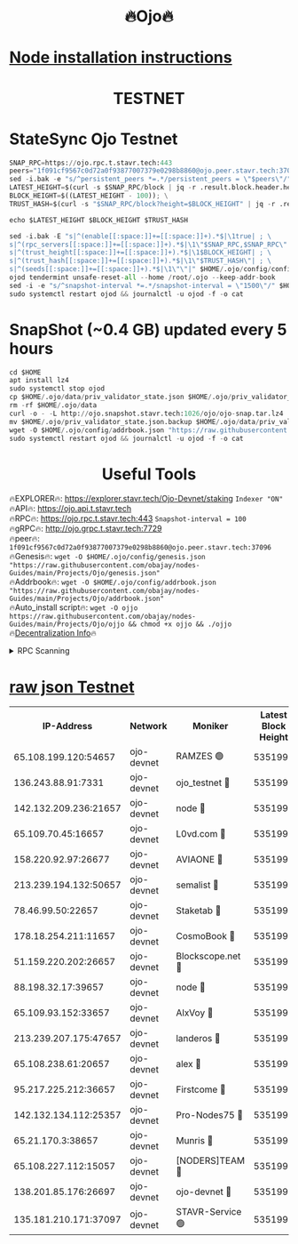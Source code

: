 <h1 align="center"> 🔥Ojo🔥</h1>

[Node installation instructions](https://github.com/obajay/nodes-Guides/tree/main/Projects/Ojo)
=

<h1 align="center"> TESTNET</h1>

# StateSync Ojo Testnet
```python
SNAP_RPC=https://ojo.rpc.t.stavr.tech:443
peers="1f091cf9567c0d72a0f93877007379e0298b8860@ojo.peer.stavr.tech:37096"
sed -i.bak -e "s/^persistent_peers *=.*/persistent_peers = \"$peers\"/" $HOME/.ojo/config/config.toml
LATEST_HEIGHT=$(curl -s $SNAP_RPC/block | jq -r .result.block.header.height); \
BLOCK_HEIGHT=$((LATEST_HEIGHT - 100)); \
TRUST_HASH=$(curl -s "$SNAP_RPC/block?height=$BLOCK_HEIGHT" | jq -r .result.block_id.hash)

echo $LATEST_HEIGHT $BLOCK_HEIGHT $TRUST_HASH

sed -i.bak -E "s|^(enable[[:space:]]+=[[:space:]]+).*$|\1true| ; \
s|^(rpc_servers[[:space:]]+=[[:space:]]+).*$|\1\"$SNAP_RPC,$SNAP_RPC\"| ; \
s|^(trust_height[[:space:]]+=[[:space:]]+).*$|\1$BLOCK_HEIGHT| ; \
s|^(trust_hash[[:space:]]+=[[:space:]]+).*$|\1\"$TRUST_HASH\"| ; \
s|^(seeds[[:space:]]+=[[:space:]]+).*$|\1\"\"|" $HOME/.ojo/config/config.toml
ojod tendermint unsafe-reset-all --home /root/.ojo --keep-addr-book
sed -i -e "s/^snapshot-interval *=.*/snapshot-interval = \"1500\"/" $HOME/.ojo/config/app.toml
sudo systemctl restart ojod && journalctl -u ojod -f -o cat
```
# SnapShot (~0.4 GB) updated every 5 hours
```python
cd $HOME
apt install lz4
sudo systemctl stop ojod
cp $HOME/.ojo/data/priv_validator_state.json $HOME/.ojo/priv_validator_state.json.backup
rm -rf $HOME/.ojo/data
curl -o - -L http://ojo.snapshot.stavr.tech:1026/ojo/ojo-snap.tar.lz4 | lz4 -c -d - | tar -x -C $HOME/.ojo --strip-components 2
mv $HOME/.ojo/priv_validator_state.json.backup $HOME/.ojo/data/priv_validator_state.json
wget -O $HOME/.ojo/config/addrbook.json "https://raw.githubusercontent.com/obajay/nodes-Guides/main/Projects/Ojo/addrbook.json"
sudo systemctl restart ojod && journalctl -u ojod -f -o cat
```
 <h1 align="center"> Useful Tools</h1>

🔥EXPLORER🔥:        https://explorer.stavr.tech/Ojo-Devnet/staking        `Indexer "ON"` \
🔥API🔥:                     https://ojo.api.t.stavr.tech \
🔥RPC🔥:                    https://ojo.rpc.t.stavr.tech:443              `Snapshot-interval = 100` \
🔥gRPC🔥:                  http://ojo.grpc.t.stavr.tech:7729 \
🔥peer🔥:                   `1f091cf9567c0d72a0f93877007379e0298b8860@ojo.peer.stavr.tech:37096` \
🔥Genesis🔥:    ```wget -O $HOME/.ojo/config/genesis.json "https://raw.githubusercontent.com/obajay/nodes-Guides/main/Projects/Ojo/genesis.json"``` \
🔥Addrbook🔥:    ```wget -O $HOME/.ojo/config/addrbook.json "https://raw.githubusercontent.com/obajay/nodes-Guides/main/Projects/Ojo/addrbook.json"``` \
🔥Auto_install script🔥: ```wget -O ojjo https://raw.githubusercontent.com/obajay/nodes-Guides/main/Projects/Ojo/ojjo && chmod +x ojjo && ./ojjo``` \
🔥[Decentralization Info](https://github.com/obajay/StateSync-snapshots/tree/main/Projects/Ojo/Decentralization)🔥



<details>
<summary>RPC Scanning</summary>

<h2 align="center"> We scan nodes in real time every 4 hours. And we provide the final result of RPC endpoints.
We cannot influence the operation of these nodes in any way. </h2>


```python
If Voting Power is higher than 0 --> then the Node is a validator of the network and may be subject to attack and be a potential threat to the chain.
```
```python
We marked such validators with a red symbol
```

</details>

[raw json Testnet](https://rpc-check.ojot.stavr.tech/ojot/rpc-ojot-result.json)
=


<table><tr><th>IP-Address</th><th>Network</th><th>Moniker</th><th>Latest Block Height</th><th>Earliest Block Height</th><th>Catching Up</th><th>Tx Index</th><th>Voting Power</th><th>Scan Time</th></tr><tr><td>65.108.199.120:54657</td><td>ojo-devnet</td><td>RAMZES 🟢</td><td>5351990</td><td>306156</td><td>False</td><td>on</td><td>0</td><td>2024-02-09T05:09:05.783528178UTC</td></tr><tr><td>136.243.88.91:7331</td><td>ojo-devnet</td><td>ojo_testnet 🔴</td><td>5351992</td><td>308845</td><td>False</td><td>on</td><td>1000</td><td>2024-02-09T05:09:12.092831874UTC</td></tr><tr><td>142.132.209.236:21657</td><td>ojo-devnet</td><td>node 🔴</td><td>5351994</td><td>350001</td><td>False</td><td>on</td><td>1999</td><td>2024-02-09T05:09:25.631826772UTC</td></tr><tr><td>65.109.70.45:16657</td><td>ojo-devnet</td><td>L0vd.com 🔴</td><td>5351995</td><td>695918</td><td>False</td><td>off</td><td>998</td><td>2024-02-09T05:09:33.700939342UTC</td></tr><tr><td>158.220.92.97:26677</td><td>ojo-devnet</td><td>AVIAONE 🔴</td><td>5351993</td><td>2754001</td><td>False</td><td>on</td><td>19926</td><td>2024-02-09T05:09:20.647658500UTC</td></tr><tr><td>213.239.194.132:50657</td><td>ojo-devnet</td><td>semalist 🔴</td><td>5351990</td><td>3223522</td><td>False</td><td>on</td><td>21037</td><td>2024-02-09T05:09:06.092256856UTC</td></tr><tr><td>78.46.99.50:22657</td><td>ojo-devnet</td><td>Staketab 🔴</td><td>5351995</td><td>4254801</td><td>False</td><td>on</td><td>1276</td><td>2024-02-09T05:09:33.973041991UTC</td></tr><tr><td>178.18.254.211:11657</td><td>ojo-devnet</td><td>CosmoBook 🔴</td><td>5351994</td><td>4392001</td><td>False</td><td>off</td><td>1047</td><td>2024-02-09T05:09:28.082546183UTC</td></tr><tr><td>51.159.220.202:26657</td><td>ojo-devnet</td><td>Blockscope.net 🔴</td><td>5351990</td><td>4425001</td><td>False</td><td>on</td><td>1852</td><td>2024-02-09T05:09:04.964134990UTC</td></tr><tr><td>88.198.32.17:39657</td><td>ojo-devnet</td><td>node 🔴</td><td>5351994</td><td>4710001</td><td>False</td><td>on</td><td>94034</td><td>2024-02-09T05:09:28.411181008UTC</td></tr><tr><td>65.109.93.152:33657</td><td>ojo-devnet</td><td>AlxVoy 🔴</td><td>5351994</td><td>4943001</td><td>False</td><td>on</td><td>4491415</td><td>2024-02-09T05:09:25.388912101UTC</td></tr><tr><td>213.239.207.175:47657</td><td>ojo-devnet</td><td>landeros 🔴</td><td>5351993</td><td>4967924</td><td>False</td><td>off</td><td>11083</td><td>2024-02-09T05:09:20.890077630UTC</td></tr><tr><td>65.108.238.61:20657</td><td>ojo-devnet</td><td>alex 🔴</td><td>5351990</td><td>5131001</td><td>False</td><td>on</td><td>11359</td><td>2024-02-09T05:09:05.366468880UTC</td></tr><tr><td>95.217.225.212:36657</td><td>ojo-devnet</td><td>Firstcome 🔴</td><td>5351991</td><td>5251946</td><td>False</td><td>on</td><td>13566</td><td>2024-02-09T05:09:11.855198485UTC</td></tr><tr><td>142.132.134.112:25357</td><td>ojo-devnet</td><td>Pro-Nodes75 🔴</td><td>5351991</td><td>5251991</td><td>False</td><td>on</td><td>24651</td><td>2024-02-09T05:09:09.087402298UTC</td></tr><tr><td>65.21.170.3:38657</td><td>ojo-devnet</td><td>Munris 🔴</td><td>5351991</td><td>5251991</td><td>False</td><td>off</td><td>20123</td><td>2024-02-09T05:09:11.489815721UTC</td></tr><tr><td>65.108.227.112:15057</td><td>ojo-devnet</td><td>[NODERS]TEAM 🔴</td><td>5351995</td><td>5251995</td><td>False</td><td>off</td><td>9999</td><td>2024-02-09T05:09:33.093414756UTC</td></tr><tr><td>138.201.85.176:26697</td><td>ojo-devnet</td><td>ojo-devnet 🔴</td><td>5351995</td><td>5251995</td><td>False</td><td>on</td><td>1000024000</td><td>2024-02-09T05:09:33.373461965UTC</td></tr><tr><td>135.181.210.171:37097</td><td>ojo-devnet</td><td>STAVR-Service 🟢</td><td>5351990</td><td>5350001</td><td>False</td><td>on</td><td>0</td><td>2024-02-09T05:09:06.726933356UTC</td></tr></table>
